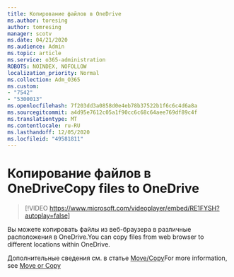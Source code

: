 ```yaml
---
title: Копирование файлов в OneDrive
ms.author: toresing
author: tomresing
manager: scotv
ms.date: 04/21/2020
ms.audience: Admin
ms.topic: article
ms.service: o365-administration
ROBOTS: NOINDEX, NOFOLLOW
localization_priority: Normal
ms.collection: Adm_O365
ms.custom:
- "7542"
- "5300013"
ms.openlocfilehash: 7f203dd3a0858d0e4eb78b37522b1f6c6c4d6a8a
ms.sourcegitcommit: a4d95e7612c05a1f90cc6c68c64aee769df89c4f
ms.translationtype: MT
ms.contentlocale: ru-RU
ms.lasthandoff: 12/05/2020
ms.locfileid: "49581811"
---
```

# <a name="copy-files-to-onedrive"></a><span data-ttu-id="a936c-102">Копирование файлов в OneDrive</span><span class="sxs-lookup"><span data-stu-id="a936c-102">Copy files to OneDrive</span></span>

> [!VIDEO https://www.microsoft.com/videoplayer/embed/RE1FYSH?autoplay=false]

<span data-ttu-id="a936c-103">Вы можете копировать файлы из веб-браузера в различные расположения в OneDrive.</span><span class="sxs-lookup"><span data-stu-id="a936c-103">You can copy files from web browser to different locations within OneDrive.</span></span>

<span data-ttu-id="a936c-104">Дополнительные сведения см. в статье [Move/Copy](https://support.microsoft.com/office/00e2f483-4df3-46be-a861-1f5f0c1a87bc)</span><span class="sxs-lookup"><span data-stu-id="a936c-104">For more information, see [Move or Copy](https://support.microsoft.com/office/00e2f483-4df3-46be-a861-1f5f0c1a87bc)</span></span>
